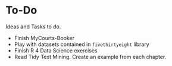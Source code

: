 # To-Do
Ideas and Tasks to do.

* Finish MyCourts-Booker
* Play with datasets contained in `fivethirtyeight` library
* Finish R 4 Data Science exercises
* Read Tidy Text Mining. Create an example from each chapter.

